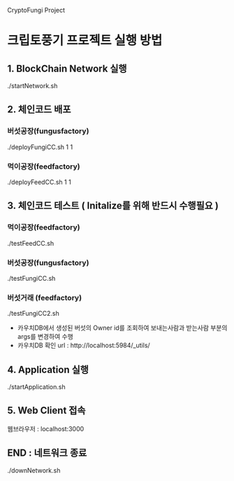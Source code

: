 CryptoFungi Project

# 크립토풍기 프로젝트 실행 방법

## 1. BlockChain Network 실행

./startNetwork.sh

## 2. 체인코드 배포
### 버섯공장(fungusfactory)
./deployFungiCC.sh 1 1

### 먹이공장(feedfactory)
./deployFeedCC.sh 1 1

## 3. 체인코드 테스트 ( Initalize를 위해 반드시 수행필요 )
### 먹이공장(feedfactory)
./testFeedCC.sh

### 버섯공장(fungusfactory)
./testFungiCC.sh


### 버섯거래 (feedfactory)
./testFungiCC2.sh
* 카우치DB에서 생성된 버섯의 Owner id를 조회하여 보내는사람과 받는사람 부분의 args를 변경하여 수행
* 카우치DB 확인 url : http://localhost:5984/_utils/

## 4. Application 실행
./startApplication.sh

## 5. Web Client 접속
웹브라우저 : localhost:3000

## END : 네트워크 종료
./downNetwork.sh